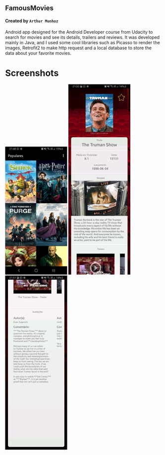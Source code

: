 ## FamousMovies
#### Created by `Arthur Munhoz`

Android app designed for the Android Developer course from Udacity to search for movies and see its details, trailers and reviews.
It was developed mainly in Java, and I used some cool libraries such as Picasso to render the images, Retrofit2 to make http request and a local database to store the data about your favorite movies.

# Screenshots

<img src="./screenshots/moviesList.jpeg" width="200" />
<img src="./screenshots/moviesDetailsTop.jpeg" width="200" />
<img src="./screenshots/moviesDetailsBottom.jpeg" width="200" />
